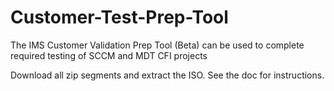 
# Customer-Test-Prep-Tool
The IMS Customer Validation Prep Tool (Beta) can be used to complete required testing of SCCM and MDT CFI projects

Download all zip segments and extract the ISO.  See the doc for instructions.
